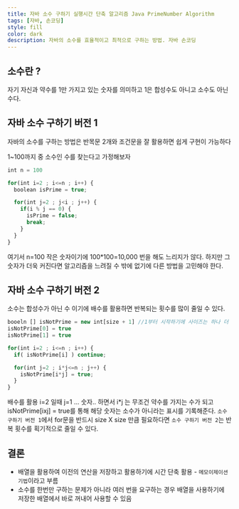 ```yaml
---
title: 자바 소수 구하기 실행시간 단축 알고리즘 Java PrimeNumber Algorithm
tags: [자바, 손코딩]
style: fill
color: dark
description: 자바의 소수를 효율적이고 최적으로 구하는 방법. 자바 손코딩 
---
```


## 소수란 ?
자기 자신과 약수를 1만 가지고 있는 숫자를 의미하고 1은 합성수도 아니고 소수도 아닌 수다.

## 자바 소수 구하기 버전 1
자바의 소수를 구하는 방법은 반목문 2개와 조건문을 잘 활용하면 쉽게 구현이 가능하다

1~100까지 중 소수인 수를 찾는다고 가정해보자

```javascript
int n = 100

for(int i=2 ; i<=n ; i++) {
  boolean isPrime = true;

  for(int j=2 ; j<i ; j++) {
    if(i % j == 0) {
      isPrime = false;
      break;
    }
  }
}
```
여기서 n=100 작은 숫자이기에 100*100=10,000 번을 해도 느리지가 않다. 하지만 그 숫자가 더욱 커진다면 알고리즘을 느려질 수 밖에 없기에 다른 방법을 고민해야 한다.

## 자바 소수 구하기 버전 2
소수는 합성수가 아닌 수 이기에 배수를 활용하면 반복되는 횟수를 많이 줄일 수 있다.

```javascript
booeln [] isNotPrime = new int[size + 1] //1부터 시작하기에 사이즈는 하나 더 크게
isNotPrime[0] = true
isNotPrime[1] = true

for(int i=2 ; i<=n ; i++) {
  if( isNotPrime[i] ) continue;

  for(int j=2 ; i*j<=n ; j++) {
    isNotPrime[i*j] = true;
  }
}
```

배수를 활용 i=2 일때 j=1 ... 숫자.. 하면서 i*j 는 무조건 약수를 가지는 수가 되고 isNotPrime[ixj] = true를 통해 해당 숫자는 소수가 아니라는 표시를 기록해준다. `소수 구하기 버전 1`에서 for문을 반드시 size X size 만큼 필요하다면 `소수 구하기 버전 2`는 반복 횟수를 획기적으로 줄일 수 있다.

## 결론
- 배열을 활용하여 이전의 연산을 저장하고 활용하기에 시간 단축 활용 - `메모이제이션 기법`이라고 부름
- 소수를 한번만 구하는 문제가 아니라 여러 번을 요구하는 경우 배열을 사용하기에 저장한 배열에서 바로 꺼내어 사용할 수 있음